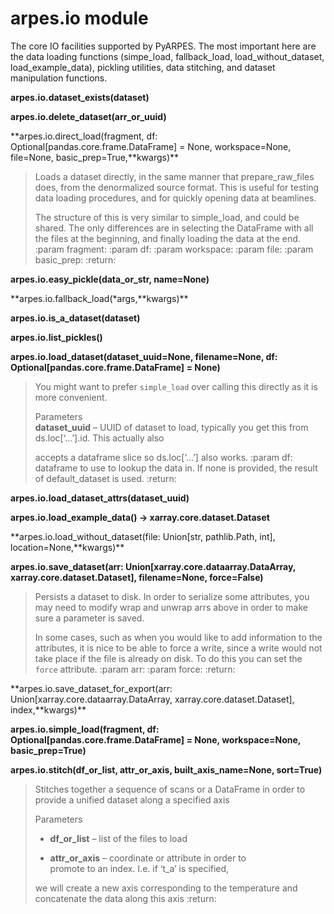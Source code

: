 arpes.io module
===============

The core IO facilities supported by PyARPES. The most important here are
the data loading functions (simpe\_load, fallback\_load,
load\_without\_dataset, load\_example\_data), pickling utilities, data
stitching, and dataset manipulation functions.

**arpes.io.dataset\_exists(dataset)**

**arpes.io.delete\_dataset(arr\_or\_uuid)**

**arpes.io.direct\_load(fragment, df:
Optional\[pandas.core.frame.DataFrame\] = None, workspace=None,
file=None, basic\_prep=True,**kwargs)\*\*

> Loads a dataset directly, in the same manner that prepare\_raw\_files
> does, from the denormalized source format. This is useful for testing
> data loading procedures, and for quickly opening data at beamlines.
>
> The structure of this is very similar to simple\_load, and could be
> shared. The only differences are in selecting the DataFrame with all
> the files at the beginning, and finally loading the data at the end.
> :param fragment: :param df: :param workspace: :param file: :param
> basic\_prep: :return:

**arpes.io.easy\_pickle(data\_or\_str, name=None)**

**arpes.io.fallback\_load(\*args,**kwargs)\*\*

**arpes.io.is\_a\_dataset(dataset)**

**arpes.io.list\_pickles()**

**arpes.io.load\_dataset(dataset\_uuid=None, filename=None, df:
Optional\[pandas.core.frame.DataFrame\] = None)**

> You might want to prefer `simple_load` over calling this directly as
> it is more convenient.
>
> Parameters  
> **dataset\_uuid** – UUID of dataset to load, typically you get this
> from ds.loc\[‘…’\].id. This actually also
>
> accepts a dataframe slice so ds.loc\[‘…’\] also works. :param df:
> dataframe to use to lookup the data in. If none is provided, the
> result of default\_dataset is used. :return:

**arpes.io.load\_dataset\_attrs(dataset\_uuid)**

**arpes.io.load\_example\_data() -&gt; xarray.core.dataset.Dataset**

**arpes.io.load\_without\_dataset(file: Union\[str, pathlib.Path, int\],
location=None,**kwargs)\*\*

**arpes.io.save\_dataset(arr: Union\[xarray.core.dataarray.DataArray,
xarray.core.dataset.Dataset\], filename=None, force=False)**

> Persists a dataset to disk. In order to serialize some attributes, you
> may need to modify wrap and unwrap arrs above in order to make sure a
> parameter is saved.
>
> In some cases, such as when you would like to add information to the
> attributes, it is nice to be able to force a write, since a write
> would not take place if the file is already on disk. To do this you
> can set the `force` attribute. :param arr: :param force: :return:

**arpes.io.save\_dataset\_for\_export(arr:
Union\[xarray.core.dataarray.DataArray, xarray.core.dataset.Dataset\],
index,**kwargs)\*\*

**arpes.io.simple\_load(fragment, df:
Optional\[pandas.core.frame.DataFrame\] = None, workspace=None,
basic\_prep=True)**

**arpes.io.stitch(df\_or\_list, attr\_or\_axis, built\_axis\_name=None,
sort=True)**

> Stitches together a sequence of scans or a DataFrame in order to
> provide a unified dataset along a specified axis
>
> Parameters  
> -   **df\_or\_list** – list of the files to load
>
> -   **attr\_or\_axis** – coordinate or attribute in order to  
>     promote to an index. I.e. if ‘t\_a’ is specified,
>
> we will create a new axis corresponding to the temperature and
> concatenate the data along this axis :return:
